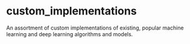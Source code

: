 # custom_implementations
An assortment of custom implementations of existing, popular machine learning and deep learning algorithms and models.
